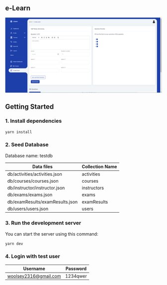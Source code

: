 ## e-Learn
![exam creation form](images/elearn.png?raw=true "Title")

## Getting Started

### 1. Install dependencies

```bash
yarn install
```

### 2. Seed Database
Database name: testdb 

| Data files   | Collection Name  |  
|---|---|
| db/activities/activities.json  | activities  |   
| db/courses/courses.json | courses  |
| db/instructor/instructor.json | instructors  |
| db/exams/exams.json | exams  |
| db/examResults/examResults.json | examResults  | 
| db/users/users.json | users  |   

### 3. Run the development server

You can start the server using this command:

```bash
yarn dev
```

### 4. Login with test user

| Username   | Password  |  
|---|---|
| woolsey2316@gmail.com  | 1234qwer  |